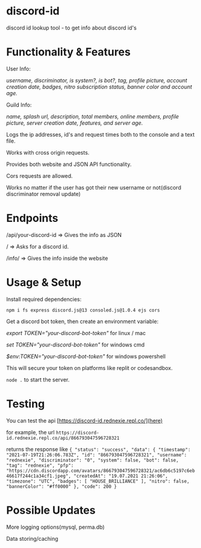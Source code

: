 # discord-id
discord id lookup tool - to get info about discord id's

# Functionality & Features


User Info:


_username,
discriminator,
is system?,
is bot?,
tag,
profile picture,
account creation date,
badges,
nitro subscription status,
banner color
and account age._


Guild Info:


_name, splash url, description, total members, online members, profile picture, server creation date, features, and server age._


Logs the ip addresses, id's and request times both to the console and a text file.


Works with cross origin requests.


Provides both website and JSON API functionality.


Cors requests are allowed.


Works no matter if the user has got their new username or not(discord discriminator removal update)
# Endpoints


/api/your-discord-id => Gives the info as JSON


/ => Asks for a discord id.


/info/ => Gives the info inside the website


# Usage & Setup
Install required dependencies:


`npm i fs express discord.js@13 consoled.js@1.0.4 ejs cors`


Get a discord bot token, then create an environment variable:


*export TOKEN="your-discord-bot-token"* for linux / mac


*set TOKEN="your-discord-bot-token"* for windows cmd 


*$env:TOKEN="your-discord-bot-token"* for windows powershell


This will secure your token on platforms like replit or codesandbox.


`node .` to start the server.

# Testing 


You can test the api [https://discord-id.rednexie.repl.co/](here)


for example, the url `https://discord-id.rednexie.repl.co/api/866793047596728321`


returns the response like `{
  "status": "success",
  "data": {
    "timestamp": "2021-07-19T21:26:06.783Z",
    "id": "866793047596728321",
    "username": "rednexie",
    "discriminator": "0",
    "system": false,
    "bot": false,
    "tag": "rednexie",
    "pfp": "https://cdn.discordapp.com/avatars/866793047596728321/ac6db6c5197c6eb46617f244c1a34cf1.jpeg",
    "createdAt": "19.07.2021 21:26:06",
    "timezone": "UTC",
    "badges": [
      "HOUSE_BRILLIANCE"
    ],
    "nitro": false,
    "bannerColor": "#ff0000"
  },
  "code": 200
}`



# Possible Updates

More logging options(mysql, perma.db)


Data storing/caching
